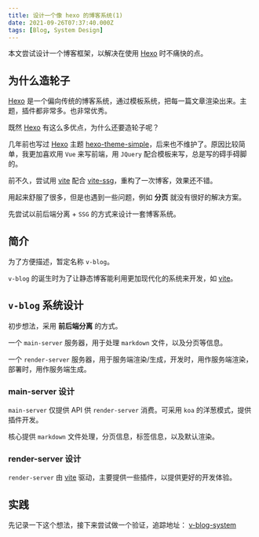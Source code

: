 ```yaml
---
title: 设计一个像 hexo 的博客系统(1)
date: 2021-09-26T07:37:40.000Z
tags: [Blog, System Design]
---
```


本文尝试设计一个博客框架，以解决在使用 [Hexo] 时不痛快的点。

## 为什么造轮子

[Hexo] 是一个偏向传统的博客系统，通过模板系统，把每一篇文章渲染出来。主题，插件都非常多。也非常优秀。

既然 [Hexo] 有这么多优点，为什么还要造轮子呢？

几年前也写过 [Hexo] 主题 [hexo-theme-simple]，后来也不维护了。原因比较简单，我更加喜欢用 `Vue` 来写前端，用 `JQuery` 配合模板来写，总是写的碍手碍脚的。

前不久，尝试用 [vite] 配合 [vite-ssg]，重构了一次博客，效果还不错。

用起来舒服了很多，但是也遇到一些问题，例如 **分页** 就没有很好的解决方案。

先尝试以前后端分离 + `SSG` 的方式来设计一套博客系统。

<!-- more -->

## 简介

为了方便描述，暂定名称 `v-blog`。

`v-blog` 的诞生时为了让静态博客能利用更加现代化的系统来开发，如 [vite]。

## `v-blog` 系统设计

初步想法，采用 **前后端分离** 的方式。

一个 `main-server` 服务器，用于处理 `markdown` 文件，以及分页等信息。

一个 `render-server` 服务器，用于服务端渲染/生成，开发时，用作服务端渲染，部署时，用作服务端生成。

### main-server 设计

`main-server` 仅提供 API 供 `render-server` 消费。可采用 `koa` 的洋葱模式，提供插件开发。

核心提供 `markdown` 文件处理，分页信息，标签信息，以及默认渲染。

### render-server 设计

`render-server` 由 [vite] 驱动，主要提供一些插件，以提供更好的开发体验。

## 实践

先记录一下这个想法，接下来尝试做一个验证，追踪地址： [v-blog-system](https://github.com/0x-jerry/v-blog-system)

[hexo]: https://hexo.io/
[hexo-theme-simple]: https://github.com/0x-jerry/hexo-theme-simple
[vite]: https://vitejs.dev
[vite-ssg]: https://github.com/antfu/vite-ssg
